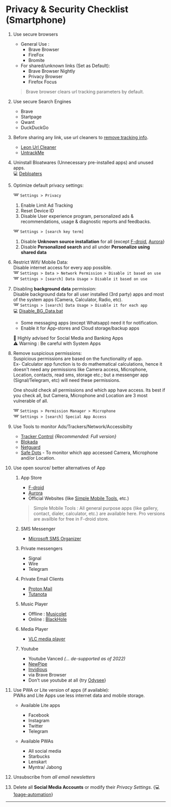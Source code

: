 # Privacy & Security Checklist (Smartphone)

1. Use secure browsers

   - General Use :
     - Brave Browser
     - FireFox
     - Bromite
   - For shared/unknown links (Set as Default):
     - Brave Browser Nightly
     - Privacy Browser
     - Firefox Focus

   > Brave browser clears url tracking parameters by default.

1. Use secure Search Engines

   - Brave
   - Startpage
   - Qwant
   - DuckDuckGo

1. Before sharing any link, use url cleaners to <u>remove tracking info</u>.

   - [Leon Url Cleaner][leon]
   - [UntrackMe]

1. Uninstall Bloatwares (Unnecessary pre-installed apps) and unused apps.  
   :computer: [Debloaters]

1. Optimize default privacy settings:

   :loop: `Settings > Privacy`

   1. Enable Limit Ad Tracking
   1. Reset Device ID
   1. Disable User experience program, personalized ads & recommendations, usage & diagnostic reports and feedbacks.

   :loop: `Settings > [search key term]`

   1. Disable **Unknown source installation** for all {except [F-droid], [Aurora]}
   1. Disable **Personalized search** and all under **Personalize using shared data**

1. Restrict Wifi/ Mobile Data:  
   Disable internet access for every app possible.  
   :loop: `Settings > Data > Network Permission > Disable it based on use`  
   :loop: `Settings > [search] Data Usage > Disable it based on use`

1. Disabling **background data** permission:  
   Disable background data for all user installed (3rd party) apps and most of the system apps (Camera, Calculator, Radio, etc).  
   :loop: `Settings > [search] Data Usage > Disable it for each app`  
   :computer: [Disable_BG_Data.bat][disable_bg_data]

   - Some messaging apps (except Whatsapp) need it for notification.
   - Enable it for App-stores and Cloud storage/backup apps

   :100: Highly advised for Social Media and Banking Apps  
   :warning: Warning : Be careful with System Apps

1. Remove suspicious permissions:  
   Suspicious permissions are based on the functionality of app.  
   Ex- Calculator app function is to do mathematical calculations, hence it doesn't need any permissions like Camera access, Microphone, Location, contacts, read sms, storage etc.; but a messenger app (Signal/Telegram, etc) will need these permissions.

   One should check all permissions and which app have access. Its best if you check all, but Camera, Microphone and Location are 3 most vulnerable of all.

   :loop: `Settings > Permission Manager > Microphone`  
   :loop: `Settings > [search] Special App Access`

1. Use Tools to monitor Ads/Trackers/Network/Accessibilty

   - [Tracker Control][tc] _{Recommended: Full version}_
   - [Blokada]
   - [Netguard]
   - [Safe Dots][safe-dots] - To monitor which app accessed Camera, Microphone and/or Location.

1. Use open source/ better alternatives of App

   1. App Store

      - [F-droid]
      - [Aurora]
      - Official Websites (like [Simple Mobile Tools][simple], etc.)

      > Simple Mobile Tools : All general purpose apps (like gallery, contact, dialer, calculator, etc.) are available here. Pro versions are availble for free in F-droid store.

   1. SMS Messenger
      - [Microsoft SMS Organizer][msft_sms]
   1. Private messengers

      - Signal
      - Wire
      - Telegram

   1. Private Email Clients

      - [Proton Mail][protonmail]
      - [Tutanota]

   1. Music Player

      - Offline : [Musicolet]
      - Online : [BlackHole]

   1. Media Player

      - [VLC media player][vlc]

   1. Youtube
      - Youtube Vanced _(... de-supported as of 2022)_
      - [NewPipe]
      - [Invidious]
      - via Brave Browser
      - Don't use youtube at all {try [Odysee]}

1. Use PWA or Lite version of apps (if available):  
   PWAs and Lite Apps use less internet data and mobile storage.

   - Available Lite apps

     - Facebook
     - Instagram
     - Twitter
     - Telegram

   - Available PWAs

     - All social media
     - Starbucks
     - Lenskart
     - Myntra/ Jabong

1. Unsubscribe from _all email newsletters_

1. Delete all **Social Media Accounts** or modify their _Privacy Settings_. {:computer: [1page-automation]}

---

[//]: # "from my repo"
[1page-automation]: (../rsb-23/1page-automation)
[debloaters]: ../tree/main/Android_Debloaters
[disable_bg_data]: ../blob/main/ADB_Tweaks/disable_bg_data.bat
[//]: # "apps"
[aurora]: https://gitlab.com/AuroraOSS/AuroraStore
[blackhole]: https://sangwan5688.github.io
[blokada]: https://blokada.org
[f-droid]: https://f-droid.org
[invidious]: https://yewtu.be
[leon]: https://f-droid.org/packages/com.svenjacobs.app.leon
[msft_sms]: https://play.google.com/store/apps/details?id=com.microsoft.android.smsorganizer
[musicolet]: https://play.google.com/store/apps/details?id=in.krosbits.musicolet
[netguard]: https://netguard.me/
[newpipe]: https://f-droid.org/en/packages/org.schabi.newpipe
[odysee]: http://Odysee.com
[protonmail]: https://proton.me/mail
[safe-dots]: https://play.google.com/store/apps/details?id=com.aravi.dot
[simple]: https://simplemobiletools.com
[tc]: https://trackercontrol.org
[tutanota]: https://tutanota.com
[untrackme]: https://f-droid.org/en/packages/app.fedilab.nitterizeme
[vlc]: https://play.google.com/store/apps/details?id=org.videolan.vlc
